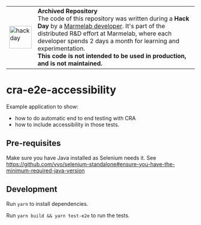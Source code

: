 <table>
        <tr>
            <td><img width="60" src="https://cdnjs.cloudflare.com/ajax/libs/octicons/8.5.0/svg/beaker.svg" alt="hackday" /></td>
            <td><strong>Archived Repository</strong><br />
                    The code of this repository was written during a <strong>Hack Day</strong> by a <a href="https://marmelab.com/en/jobs">Marmelab developer</a>. It's part of the distributed R&D effort at Marmelab, where each developer spends 2 days a month for learning and experimentation.<br />
        <strong>This code is not intended to be used in production, and is not maintained.</strong>
        </td>
        </tr>
</table>

# cra-e2e-accessibility

Example application to show:

* how to do automatic end to end testing with CRA
* how to include accessibility in those tests.

## Pre-requisites

Make sure you have Java installed as Selenium needs it. See https://github.com/vvo/selenium-standalone#ensure-you-have-the-minimum-required-java-version

## Development

Run `yarn` to install dependencies.

Run `yarn build && yarn test-e2e` to run the tests.
